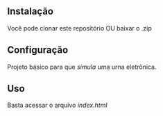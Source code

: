 ## Instalação
Você pode clonar este repositório OU baixar o .zip


## Configuração
Projeto básico para que *simula* uma urna eletrônica.

## Uso
Basta acessar o arquivo *index.html*
